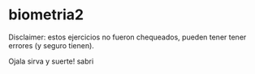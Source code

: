 # biometria2
Disclaimer: estos ejercicios no fueron chequeados, pueden tener tener errores (y seguro tienen). 

Ojala sirva y suerte!
sabri